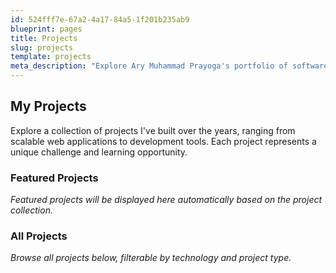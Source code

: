 ```yaml
---
id: 524fff7e-67a2-4a17-84a5-1f201b235ab9
blueprint: pages
title: Projects
slug: projects
template: projects
meta_description: "Explore Ary Muhammad Prayoga's portfolio of software projects including web applications, APIs, and development tools."
---
```

## My Projects

Explore a collection of projects I've built over the years, ranging from scalable web applications to development tools. Each project represents a unique challenge and learning opportunity.

### Featured Projects

*Featured projects will be displayed here automatically based on the project collection.*

### All Projects

*Browse all projects below, filterable by technology and project type.*